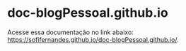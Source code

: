 # doc-blogPessoal.github.io

Acesse essa documentação no link abaixo:
https://sofifernandes.github.io/doc-blogPessoal.github.io/.
